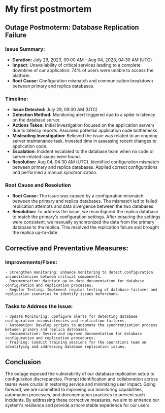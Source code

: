 # My first postmortem

## __Outage Postmoterm: Database Replication Failure__


### Issue Summary:
  -  __Duration:__ July 29, 2023, 09:00 AM - Aug 04, 2023, 04:30 AM (UTC)
  - __Impact:__ Unavailability of critical services leading to a complete downtime of our application. 74% of users were unable to access the platform.
  - __Root Cause:__ Configuration mismatch and communication breakdown between primary and replica databases.


### Timeline:
  - __Issue Detected:__ July 29, 09:00 AM (UTC)
  - __Detection Method:__ Monitoring alert triggered due to a spike in latency on the database server.
  - __Actions Taken:__ Initial investigation focused on the application servers due to latency reports. Assumed potential application code bottlenecks.
  - __Misleading Investigation:__ Believed the issue was related to an ongoing server maintenance task. Invested time in assessing recent changes to application code.
  - __Escalation:__ Incident escalated to the database team when no code or server-related issues were found.
  - __Resolution:__ Aug 04, 04:30 AM (UTC). Identified configuration mismatch between primary and replica databases. Applied correct configurations and performed a manual synchronization.


### Root Cause and Resolution
  - __Root Cause:__ The issue was caused by a configuration mismatch between the primary and replica databases. The mismatch led to failed replication attempts and data divergence between the two databases.
  - __Resolution:__ To address the issue, we reconfigured the replica database to match the primary's configuration settings. After ensuring the settings were consistent, we manually synchronized the data from the primary database to the replica. This resolved the replication failure and brought the replica up-to-date.


## Corrective and Preventative Measures:

### Improvements/Fixes:
    - Strengthen monitoring: Enhance monitoring to detect configuration inconsistencies between critical components.
    - Documentation: Maintain up-to-date documentation for database configuration and replication processes.
    - Regular Testing: Implement regular testing of database failover and replication scenarios to identify issues beforehand.

### Tasks to Address the Issue:
    - Update Monitoring: Configure alerts for detecting database configuration inconsistencies and replication failures.
    - Automation: Develop scripts to automate the synchronization process between primary and replica databases.
    - Documentation: Revise and improve documentation for database configuration and replication procedures.
    - Training: Conduct training sessions for the operations team on identifying and addressing database replication issues.

## Conclusion
The outage exposed the vulnerability of our database replication setup to configuration discrepancies. Prompt identification and collaboration across teams were crucial in restoring service and minimizing user impact. Going forward, we are committed to improving our monitoring capabilities, automation processes, and documentation practices to prevent such incidents. By addressing these corrective measures, we aim to enhance our system's resilience and provide a more stable experience for our users.
